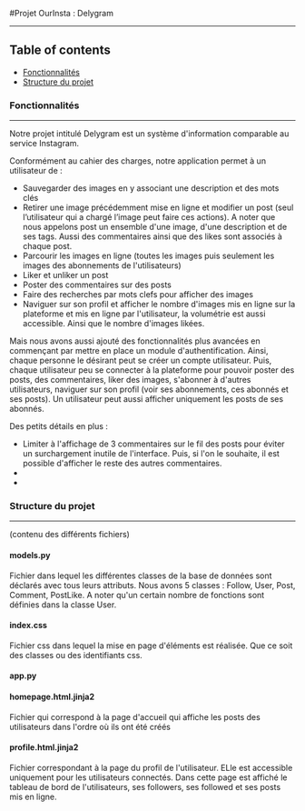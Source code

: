 #Projet OurInsta : Delygram
***

## Table of contents
* [Fonctionnalités](#Fonctionnalités)
* [Structure du projet](#Structure-du-projet)


### Fonctionnalités
***
Notre projet intitulé Delygram est un système d'information comparable au service Instagram.

Conformément au cahier des charges, notre application permet à un utilisateur de :
* Sauvegarder des images en y associant une description et des mots clés
* Retirer une image précédemment mise en ligne et modifier un post (seul l’utilisateur qui a chargé l’image peut faire ces actions). A noter que nous appelons post un ensemble d'une image, d'une description et de ses tags. Aussi des commentaires ainsi que des likes sont associés à chaque post.
* Parcourir les images en ligne (toutes les images puis seulement les images des abonnements de l'utilisateurs)
* Liker et unliker un post
* Poster des commentaires sur des posts
* Faire des recherches par mots clefs pour afficher des images
* Naviguer sur son profil et afficher le nombre d'images mis en ligne sur la plateforme et mis en ligne par l'utilisateur, la volumétrie est aussi accessible. Ainsi que le nombre d'images likées.

Mais nous avons aussi ajouté des fonctionnalités plus avancées en commençant par mettre en place un module d'authentification. Ainsi, chaque personne le désirant peut se créer un compte utilisateur. Puis, chaque utilisateur peu se connecter à la plateforme pour pouvoir poster des posts, des commentaires, liker des images, s'abonner à d'autres utilisateurs, naviguer sur son profil (voir ses abonnements, ces abonnés et ses posts). Un utilisateur peut aussi afficher uniquement les posts de ses abonnés.

Des petits détails en plus :
* Limiter à l'affichage de 3 commentaires sur le fil des posts pour éviter un surchargement inutile de l'interface. Puis, si l'on le souhaite, il est possible d'afficher le reste des autres commentaires.
* 
* 

### Structure du projet
***
 (contenu des différents fichiers)
#### models.py
Fichier dans lequel les différentes classes de la base de données sont déclarés avec tous leurs attributs. Nous avons 5 classes : Follow, User, Post, Comment, PostLike. A noter qu'un certain nombre de fonctions sont définies dans la classe User.

#### index.css
 Fichier css dans lequel la mise en page d'éléments est réalisée. Que ce soit des classes ou des identifiants css.

#### app.py


#### homepage.html.jinja2
Fichier qui correspond à la page d'accueil qui affiche les posts des utilisateurs dans l'ordre où ils ont été créés 

#### profile.html.jinja2
Fichier correspondant à la page du profil de l'utilisateur. ELle est accessible uniquement pour les utilisateurs connectés. Dans cette page est affiché le tableau de bord de l'utilisateurs, ses followers, ses followed et ses posts mis en ligne.

